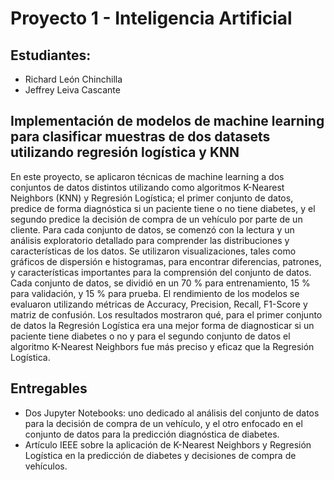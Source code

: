 # Proyecto 1 - Inteligencia Artificial

## Estudiantes:
- Richard León Chinchilla
- Jeffrey Leiva Cascante

## Implementación de modelos de machine learning para clasificar muestras de dos datasets utilizando regresión logística y KNN

En este proyecto, se aplicaron técnicas de machine learning a dos conjuntos de datos distintos utilizando como algoritmos K-Nearest Neighbors (KNN) y Regresión Logística; el primer conjunto de datos, predice de forma diagnóstica si un paciente tiene o no tiene diabetes, y el segundo predice la decisión de compra de un vehículo por parte de un cliente. Para cada conjunto de datos, se comenzó con la lectura y un análisis exploratorio detallado para comprender las distribuciones y características de los datos. Se utilizaron visualizaciones, tales como gráficos de dispersión e histogramas, para encontrar diferencias, patrones, y características importantes para la comprensión del conjunto de datos. Cada conjunto de datos, se dividió en un 70 % para entrenamiento, 15 % para validación, y 15 % para prueba. El rendimiento de los modelos se evaluaron utilizando métricas de Accuracy, Precision, Recall, F1-Score y matriz de confusión. Los resultados mostraron qué, para el primer conjunto de datos la Regresión Logística era una mejor forma de diagnosticar si un paciente tiene diabetes o no y para el segundo conjunto de datos el algoritmo K-Nearest Neighbors fue más preciso y eficaz que la Regresión Logística.

## Entregables
- Dos Jupyter Notebooks: uno dedicado al análisis del conjunto de datos para la decisión de compra de un vehículo, y el otro enfocado en el conjunto de datos para la predicción diagnóstica de diabetes.
- Artículo IEEE sobre la aplicación de K-Nearest Neighbors y Regresión Logística en la predicción de diabetes y decisiones de compra de vehículos.
